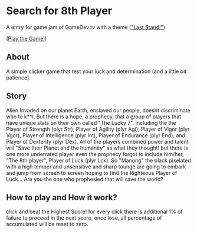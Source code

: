 # Search for 8th Player
 A entry for game jam of GameDev.tv with a theme (["Last Stand!"](https://itch.io/jam/gamedevtv-jam-2024))



([Play the Game!](https://sticknologic.itch.io/search-for-8th-player))



## About
A simple clicker game that test your luck and determination (and a little bit patience).

## Story
Alien Invaded on our planet Earth, enslaved our people, doesnt discriminate who to k**l, But there is a hope, a prophecy, that a group of players that have unique stats on their own called "The Lucky 7". Including the the Player of Strength (plyr Str), Player of Agility (plyr Agi), Player of Vigor (plyr Vgor), Player of Intelligence (plyr Int), Player of Endurance (plyr End), and Player of Dexterity (plyr Dex). All of the players combined power and talent will "Save their Planet and the humanity" as what they thought! but there is one more underrated player even the prophecy forgot to include him/her, "The 8th player", Player of Luck (plyr Lck). So "Manong" the black pixelated with a high temper and unsensitive and sharp tounge are going to embark and jump from screen to screen hoping to find the Righteous Player of Luck... Are you the one who prophesied that will save the world?

## How to play and How it work?
click and beat the Highest Score! for every click there is additional 1% of failure to proceed in the next score, once lose, all percentage of accumulated will be reset to zero.
